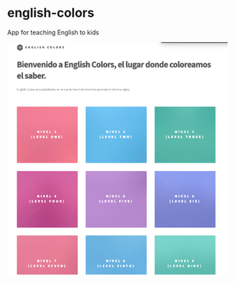 # english-colors
App for teaching English to kids

![Aquí la descripción de la imagen por si no carga](https://raw.githubusercontent.com/anahiquintero99/english-colors/master/img/imgReadme.png)
